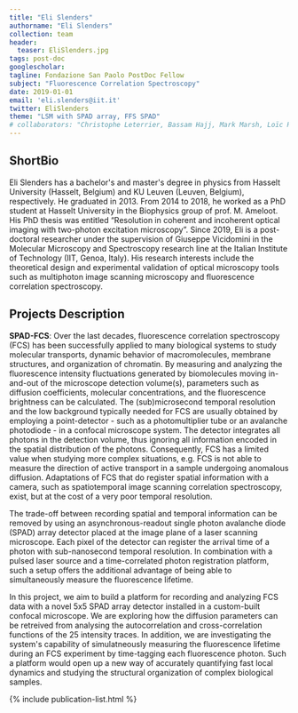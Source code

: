 ```yaml
---
title: "Eli Slenders"
authorname: "Eli Slenders"
collection: team
header:
  teaser: EliSlenders.jpg
tags: post-doc
googlescholar:
tagline: Fondazione San Paolo PostDoc Fellow
subject: "Fluorescence Correlation Spectroscopy"
date: 2019-01-01
email: 'eli.slenders@iit.it'
twitter: EliSlenders
theme: "LSM with SPAD array, FFS SPAD"
# collaborators: "Christophe Leterrier, Bassam Hajj, Mark Marsh, Loïc Royer, Joe Grove"
---
```


<h2>ShortBio</h2>
Eli Slenders has a bachelor's and master's degree in physics from Hasselt University (Hasselt, Belgium) and KU Leuven (Leuven, Belgium), respectively. He graduated in 2013. From 2014 to 2018, he worked as a PhD student at Hasselt University in the Biophysics group of prof. M. Ameloot. His PhD thesis was entitled “Resolution in coherent and incoherent optical imaging with two-photon excitation microscopy”. Since 2019, Eli is a post-doctoral researcher under the supervision of Giuseppe Vicidomini in the Molecular Microscopy and Spectroscopy research line at the Italian Institute of Technology (IIT, Genoa, Italy). His research interests include the theoretical design and experimental validation of optical microscopy tools such as multiphoton image scanning microscopy and fluorescence correlation spectroscopy. 


<h2>Projects Description</h2>

**SPAD-FCS**: Over the last decades, fluorescence correlation spectroscopy (FCS) has been successfully applied to many biological systems to study molecular transports, dynamic behavior of macromolecules, membrane structures, and organization of chromatin. By measuring and analyzing the fluorescence intensity fluctuations generated by biomolecules moving in-and-out of the microscope detection volume(s), parameters such as diffusion coefficients, molecular concentrations, and the fluorescence brightness can be calculated. The (sub)microsecond temporal resolution and the low background typically needed for FCS are usually obtained by employing a point-detector - such as a photomultiplier tube or an avalanche photodiode - in a confocal microscope system. The detector integrates all photons in the detection volume, thus ignoring all information encoded in the spatial distribution of the photons. Consequently, FCS has a limited value when studying more complex situations, e.g. FCS is not able to measure the direction of active transport in a sample undergoing anomalous diffusion. Adaptations of FCS that do register spatial information with a camera, such as spatiotemporal image scanning correlation spectroscopy, exist, but at the cost of a very poor temporal resolution.

The trade-off between recording spatial and temporal information can be removed by using an asynchronous-readout single photon avalanche diode (SPAD) array detector placed at the image plane of a laser scanning microscope. Each pixel of the detector can register the arrival time of a photon with sub-nanosecond temporal resolution. In combination with a pulsed laser source and a time-correlated photon registration platform, such a setup offers the additional advantage of being able to simultaneously measure the fluorescence lifetime.

In this project, we aim to build a platform for recording and analyzing FCS data with a novel 5x5 SPAD array detector installed in a custom-built confocal microscope. We are exploring how the diffusion parameters can be retreived from analysing the autocorrelation and cross-correlation functions of the 25 intensity traces. In addition, we are investigating the system's capability of simulatneously measuring the fluorescence lifetime during an FCS experiment by time-tagging each fluorescence photon. Such a platform would open up a new way of accurately quantifying fast local dynamics and studying the structural organization of complex biological samples.

<!---{% include author-research-themes.html %}--->
<!---{% include team-member-collaborators.html %}--->
{% include publication-list.html %}
